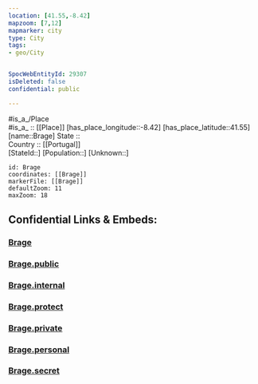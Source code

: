 ```yaml
---
location: [41.55,-8.42] 
mapzoom: [7,12] 
mapmarker: city 
type: City
tags:
- geo/City


SpocWebEntityId: 29307
isDeleted: false
confidential: public

---
```

#is_a_/Place  
#is_a_ :: [[Place]] 
[has_place_longitude::-8.42] 
[has_place_latitude::41.55] 
[name::Brage] 
State ::  
Country :: [[Portugal]]  
[StateId::] 
[Population::] 
[Unknown::] 


```leaflet
id: Brage
coordinates: [[Brage]] 
markerFile: [[Brage]] 
defaultZoom: 11 
maxZoom: 18
```


## Confidential Links & Embeds: 

### [Brage](/_Standards/Earth/Continent/Europe/Europe~South/Portugal/Districts~Portugal/Braga/City/Brage.md) 

### [Brage.public](/_public/Earth/Continent/Europe/Europe~South/Portugal/Districts~Portugal/Braga/City/Brage.public.md) 

### [Brage.internal](/_internal/Earth/Continent/Europe/Europe~South/Portugal/Districts~Portugal/Braga/City/Brage.internal.md) 

### [Brage.protect](/_protect/Earth/Continent/Europe/Europe~South/Portugal/Districts~Portugal/Braga/City/Brage.protect.md) 

### [Brage.private](/_private/Earth/Continent/Europe/Europe~South/Portugal/Districts~Portugal/Braga/City/Brage.private.md) 

### [Brage.personal](/_personal/Earth/Continent/Europe/Europe~South/Portugal/Districts~Portugal/Braga/City/Brage.personal.md) 

### [Brage.secret](/_secret/Earth/Continent/Europe/Europe~South/Portugal/Districts~Portugal/Braga/City/Brage.secret.md)

